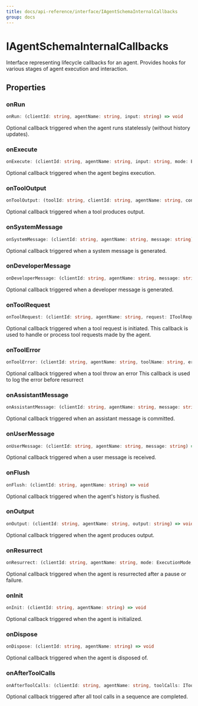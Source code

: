 ```yaml
---
title: docs/api-reference/interface/IAgentSchemaInternalCallbacks
group: docs
---
```


# IAgentSchemaInternalCallbacks

Interface representing lifecycle callbacks for an agent.
Provides hooks for various stages of agent execution and interaction.

## Properties

### onRun

```ts
onRun: (clientId: string, agentName: string, input: string) => void
```

Optional callback triggered when the agent runs statelessly (without history updates).

### onExecute

```ts
onExecute: (clientId: string, agentName: string, input: string, mode: ExecutionMode) => void
```

Optional callback triggered when the agent begins execution.

### onToolOutput

```ts
onToolOutput: (toolId: string, clientId: string, agentName: string, content: string) => void
```

Optional callback triggered when a tool produces output.

### onSystemMessage

```ts
onSystemMessage: (clientId: string, agentName: string, message: string) => void
```

Optional callback triggered when a system message is generated.

### onDeveloperMessage

```ts
onDeveloperMessage: (clientId: string, agentName: string, message: string) => void
```

Optional callback triggered when a developer message is generated.

### onToolRequest

```ts
onToolRequest: (clientId: string, agentName: string, request: IToolRequest[]) => void
```

Optional callback triggered when a tool request is initiated.
This callback is used to handle or process tool requests made by the agent.

### onToolError

```ts
onToolError: (clientId: string, agentName: string, toolName: string, error: Error) => void
```

Optional callback triggered when a tool throw an error
This callback is used to log the error before resurrect

### onAssistantMessage

```ts
onAssistantMessage: (clientId: string, agentName: string, message: string) => void
```

Optional callback triggered when an assistant message is committed.

### onUserMessage

```ts
onUserMessage: (clientId: string, agentName: string, message: string) => void
```

Optional callback triggered when a user message is received.

### onFlush

```ts
onFlush: (clientId: string, agentName: string) => void
```

Optional callback triggered when the agent's history is flushed.

### onOutput

```ts
onOutput: (clientId: string, agentName: string, output: string) => void
```

Optional callback triggered when the agent produces output.

### onResurrect

```ts
onResurrect: (clientId: string, agentName: string, mode: ExecutionMode, reason?: string) => void
```

Optional callback triggered when the agent is resurrected after a pause or failure.

### onInit

```ts
onInit: (clientId: string, agentName: string) => void
```

Optional callback triggered when the agent is initialized.

### onDispose

```ts
onDispose: (clientId: string, agentName: string) => void
```

Optional callback triggered when the agent is disposed of.

### onAfterToolCalls

```ts
onAfterToolCalls: (clientId: string, agentName: string, toolCalls: IToolCall[]) => void
```

Optional callback triggered after all tool calls in a sequence are completed.
